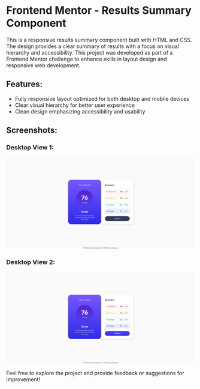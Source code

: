 # Frontend Mentor - Results Summary Component

This is a responsive results summary component built with HTML and CSS. The design provides a clear summary of results with a focus on visual hierarchy and accessibility. This project was developed as part of a Frontend Mentor challenge to enhance skills in layout design and responsive web development.

## Features:
- Fully responsive layout optimized for both desktop and mobile devices
- Clear visual hierarchy for better user experience
- Clean design emphasizing accessibility and usability

## Screenshots:

### Desktop View 1:
![Results Summary Component - Screenshot 1](./Results-summary-component-ss-1.png)

### Desktop View 2:
![Results Summary Component - Screenshot 2](./Results-summary-component-ss-2.png)

Feel free to explore the project and provide feedback or suggestions for improvement!